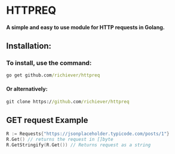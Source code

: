 # HTTPREQ
#### A simple and easy to use module for HTTP requests in Golang.

## Installation:

### To install, use the command:
```cmd
go get github.com/richiever/httpreq
```
#### Or alternatively:
```cmd
git clone https://github.com/richiever/httpreq
```
## GET request Example 

```Go
R := Requests{"https://jsonplaceholder.typicode.com/posts/1"}
R.Get() // returns the request in []byte
R.GetStringify(R.Get()) // Returns request as a string
```
